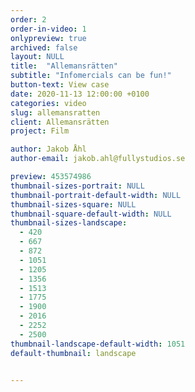 ```yaml
---
order: 2
order-in-video: 1
onlypreview: true
archived: false
layout: NULL
title:  "Allemansrätten"
subtitle: "Infomercials can be fun!"
button-text: View case
date: 2020-11-13 12:00:00 +0100
categories: video
slug: allemansratten
client: Allemansrätten
project: Film

author: Jakob Åhl
author-email: jakob.ahl@fullystudios.se

preview: 453574986
thumbnail-sizes-portrait: NULL
thumbnail-portrait-default-width: NULL
thumbnail-sizes-square: NULL
thumbnail-square-default-width: NULL
thumbnail-sizes-landscape: 
  - 420
  - 667
  - 872
  - 1051
  - 1205
  - 1356
  - 1513
  - 1775
  - 1900
  - 2016
  - 2252
  - 2500
thumbnail-landscape-default-width: 1051
default-thumbnail: landscape


---
```

